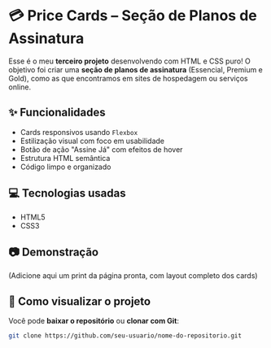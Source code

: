 # 💳 Price Cards – Seção de Planos de Assinatura

Esse é o meu **terceiro projeto** desenvolvendo com HTML e CSS puro! O objetivo foi criar uma **seção de planos de assinatura** (Essencial, Premium e Gold), como as que encontramos em sites de hospedagem ou serviços online.

## ✨ Funcionalidades

- Cards responsivos usando `Flexbox`
- Estilização visual com foco em usabilidade
- Botão de ação "Assine Já" com efeitos de hover
- Estrutura HTML semântica
- Código limpo e organizado

## 💻 Tecnologias usadas

- HTML5
- CSS3

## 📷 Demonstração

(Adicione aqui um print da página pronta, com layout completo dos cards)

## 📂 Como visualizar o projeto

Você pode **baixar o repositório** ou **clonar com Git**:

```bash
git clone https://github.com/seu-usuario/nome-do-repositorio.git